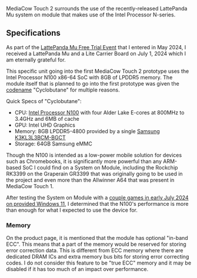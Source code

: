 MediaCow Touch 2 surrounds the use of the recently-released LattePanda Mu system on module that makes use of the Intel Processor N-series. 

## Specifications
As part of the [LattePanda Mu Free Trial Event](https://www.lattepanda.com/blog-323168.html) that I entered in May 2024, I received a LattePanda Mu and a Lite Carrier Board on July 1, 2024 which I am eternally grateful for. 

This specific unit going into the first MediaCow Touch 2 prototype uses the Intel Processor N100 x86-64 SoC with 8GB of LPDDR5 memory. The module itself that is planned to go into the first prototype was given the [codename](../../codenames/) "Cyclobutane" for multiple reasons.

Quick Specs of "Cyclobutane":
- CPU: [Intel Processor N100](https://ark.intel.com/content/www/us/en/ark/products/231803/intel-processor-n100-6m-cache-up-to-3-40-ghz.html) with four Alder Lake E-cores at 800MHz to 3.4GHz and 6MB of cache
- GPU: Intel UHD Graphics
- Memory: 8GB LPDDR5-4800 provided by a single [Samsung K3KL3L3BCM-BGCT](https://semiconductor.samsung.com/dram/lpddr/lpddr5x/k3kl3l30cm-bgct/)
- Storage: 64GB Samsung eMMC

Though the N100 is intended as a low-power mobile solution for devices such as Chromebooks, it is significantly more powerful than any ARM-based SoC I could find on a System on Module, including the Rockchip RK3399 on the Graperain GR3399 that was originally going to be used in the project and even more than the Allwinner A64 that was present in MediaCow Touch 1.

After testing the System on Module with a [couple games in early July 2024 on provided Windows 11](/blog/mct2_p1/), I determined that the N100's performance is more than enough for what I expected to use the device for. 

### Memory
On the product page, it is mentioned that the module has optional "in-band ECC". This means that a part of the memory would be reserved for storing error correction data. This is different from ECC memory where there are dedicated DRAM ICs and extra memory bus bits for storing error correcting codes. I do not consider this feature to be "true ECC" memory and it may be disabled if it has too much of an impact over performance.

